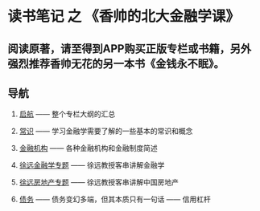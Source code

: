 # 读书笔记 之 《香帅的北大金融学课》

## 阅读原著，请至得到APP购买正版专栏或书籍，另外强烈推荐香帅无花的另一本书《金钱永不眠》。

## 导航
1. [启航](/启航.md) —— 整个专栏大纲的汇总

2. [常识](/常识.md) —— 学习金融学需要了解的一些基本的常识和概念

3. [金融机构](/金融机构.md) —— 各种金融机构和金融制度简述

4. [徐远金融学专题](/徐远金融学专题.md) —— 徐远教授客串讲解金融学

5. [徐远房地产专题](/徐远房地产专题.md) —— 徐远教授客串讲解中国房地产

5. [债务](/债务.md) —— 债务变幻多端，但其本质只有一句话 —— 信用杠杆